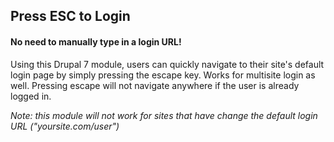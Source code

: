 ## Press ESC to Login

#### No need to manually type in a login URL!
Using this Drupal 7 module, users can quickly navigate to their site's default login page by simply pressing the escape key. Works for multisite login as well. Pressing escape will not navigate anywhere if the user is already logged in.
 
_Note: this module will not work for sites that have change the default login URL ("yoursite.com/user")_
  
